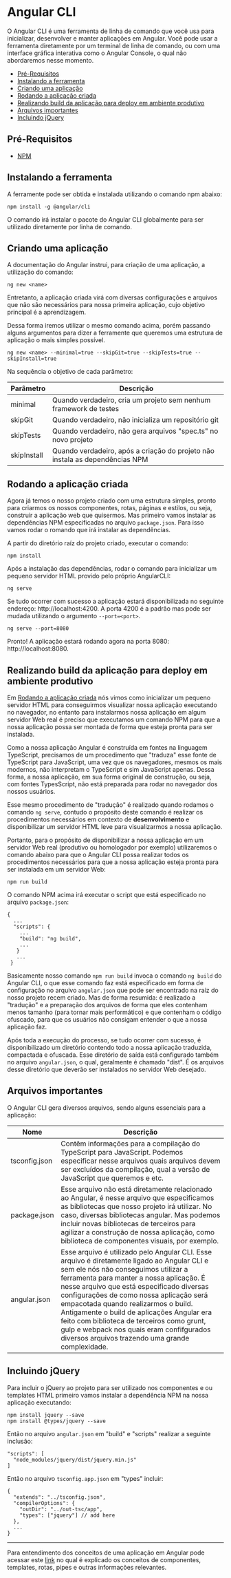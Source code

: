 # Angular CLI

O Angular CLI é uma ferramenta de linha de comando que você usa para inicializar, desenvolver e manter aplicações em Angular. Você pode usar a ferramenta diretamente por um terminal de linha de comando, ou com uma interface gráfica interativa como o Angular Console, o qual não abordaremos nesse momento.

- [Pré-Requisitos](#pré-requisitos)
- [Instalando a ferramenta](#instalando-a-ferramenta)
- [Criando uma aplicação](#criando-uma-aplicação)
- [Rodando a aplicação criada](#rodando-a-aplicação-criada)
- [Realizando build da aplicação para deploy em ambiente produtivo](#realizando-build-da-aplicação-para-deploy-em-ambiente-produtivo)
- [Arquivos importantes](#arquivos-importantes)
- [Incluindo jQuery](#incluindo-jquery)

## Pré-Requisitos

- [NPM](https://nodejs.org/pt-br/download/)

## Instalando a ferramenta

A ferramente pode ser obtida e instalada utilizando o comando npm abaixo:

```
npm install -g @angular/cli
```

O comando irá instalar o pacote do Angular CLI globalmente para ser utilizado diretamente por linha de comando. 

## Criando uma aplicação

A documentação do Angular instrui, para criação de uma aplicação, a utilização do comando:

```
ng new <name>
```

Entretanto, a aplicação criada virá com diversas configurações e arquivos que não são necessários para nossa primeira aplicação, cujo objetivo principal é a aprendizagem.  

Dessa forma iremos utilizar o mesmo comando acima, porém passando alguns argumentos para dizer a ferramente que queremos uma estrutura de aplicação o mais simples possível.

```
ng new <name> --minimal=true --skipGit=true --skipTests=true --skipInstall=true
```

Na sequência o objetivo de cada parâmetro:

|Parâmetro|Descrição|
|---|---|
|minimal|Quando verdadeiro, cria um projeto sem nenhum framework de testes|
|skipGit|Quando verdadeiro, não inicializa um repositório git|
|skipTests|Quando verdadeiro, não gera arquivos "spec.ts" no novo projeto|
|skipInstall|Quando verdadeiro, após a criação do projeto não instala as dependências NPM|

## Rodando a aplicação criada

Agora já temos o nosso projeto criado com uma estrutura simples, pronto para criarmos os nossos componentes, rotas, páginas e estilos, ou seja, construir a aplicação web que quisermos. Mas primeiro vamos instalar as dependências NPM especificadas no arquivo `package.json`. Para isso vamos rodar o romando que irá instalar as dependências.

A partir do diretório raíz do projeto criado, executar o comando:

```
npm install
```

Após a instalação das dependências, rodar o comando para inicializar um pequeno servidor HTML provido pelo próprio AngularCLI:

```
ng serve
```

Se tudo ocorrer com sucesso a aplicação estará disponibilizada no seguinte endereço: http://localhost:4200. A porta 4200 é a padrão mas pode ser mudada utilizando o argumento `--port=<port>`.

```
ng serve --port=8080
```

Pronto! A aplicação estará rodando agora na porta 8080: http://localhost:8080.

## Realizando build da aplicação para deploy em ambiente produtivo

Em [Rodando a aplicação criada](#rodando-a-aplicação-criada) nós vimos como inicializar um pequeno servidor HTML para conseguirmos visualizar nossa aplicação executando no navegador, no entanto para instalarmos nossa aplicação em algum servidor Web real é preciso que executamos um comando NPM para que a nossa aplicação possa ser montada de forma que esteja pronta para ser instalada. 

Como a nossa aplicação Angular é construída em fontes na linguagem TypeScript, precisamos de um procedimento que "traduza" esse fonte de TypeScript para JavaScript, uma vez que os navegadores, mesmos os mais modernos, não interpretam o TypeScript e sim JavaScript apenas. Dessa forma, a nossa aplicação, em sua forma original de construção, ou seja, com fontes TypesScript, não está preparada para rodar no navegador dos nossos usuários. 

Esse mesmo procedimento de "tradução" é realizado quando rodamos o comando `ng serve`, contudo o propósito deste comando é realizar os procedimentos necessários em contexto de **desenvolvimento** e disponibilizar um servidor HTML leve para visualizarmos a nossa aplicação. 

Portanto, para o propósito de disponibilizar a nossa aplicação em um servidor Web real (produtivo ou homologador por exemplo) utilizaremos o comando abaixo para que o Angular CLI possa realizar todos os procedimentos necessários para que a nossa aplicação esteja pronta para ser instalada em um servidor Web:

```
npm run build
```

O comando NPM acima irá executar o script que está especificado no arquivo `package.json`:

```
{
  ...
  "scripts": {
    ...
    "build": "ng build",
    ...
   }
   ...
 }
```

Basicamente nosso comando `npm run build` invoca o comando `ng build` do Angular CLI, o que esse comando faz está especificado em forma de configuração no arquivo `angular.json` que pode ser encontrado na raíz do nosso projeto recem criado. Mas de forma resumida: é realizado a "tradução" e a preparação dos arquivos de forma que eles contenham menos tamanho (para tornar mais performático) e que contenham o código ofuscado, para que os usuários não consigam entender o que a nossa aplicação faz.

Após toda a execução do processo, se tudo ocorrer com sucesso, é disponibilizado um diretório contendo todo a nossa aplicação traduzida, compactada e ofuscada. Esse diretório de saída está configurado também no arquivo `angular.json`, o qual, geralmente é chamado "dist". É os arquivos desse diretório que deverão ser instalados no servidor Web desejado.

## Arquivos importantes

O Angular CLI gera diversos arquivos, sendo alguns essenciais para a aplicação:

|Nome|Descrição|
|---|---|
|tsconfig.json|Contêm informações para a compilação do TypeScript para JavaScript. Podemos especificar nesse arquivos quais arquivos devem ser excluídos da compilação, qual a versão de JavaScript que queremos e etc.|
|package.json|Esse arquivo não está diretamente relacionado ao Angular, é nesse arquivo que especificamos as bibliotecas que nosso projeto irá utilizar. No caso, diversas bibliotecas angular. Mas podemos incluir novas bibliotecas de terceiros para agilizar a construção de nossa aplicação, como biblioteca de componentes visuais, por exemplo.|
|angular.json|Esse arquivo é utilizado pelo Angular CLI. Esse arquivo é diretamente ligado ao Angular CLI e sem ele nós não conseguimos utilizar a ferramenta para manter a nossa aplicação. É nesse arquivo que está especificado diversas configurações de como nossa aplicação será empacotada quando realizarmos o build. Antigamente o build de aplicações Angular era feito com biblioteca de terceiros como grunt, gulp e webpack nos quais eram confifgurados diversos arquivos trazendo uma grande complexidade.

## Incluindo jQuery

Para incluir o jQuery ao projeto para ser utilizado nos componentes e ou templates HTML primeiro vamos instalar a dependência NPM na nossa aplicação executando:

```
npm install jquery --save
npm install @types/jquery --save
```
Então no arquivo `angular.json` em "build" e "scripts" realizar a seguinte inclusão:

```
"scripts": [
  "node_modules/jquery/dist/jquery.min.js"
]
```

Então no arquivo `tsconfig.app.json` em "types" incluir:

```
{
  "extends": "../tsconfig.json",
  "compilerOptions": {
    "outDir": "../out-tsc/app",
    "types": ["jquery"] // add here
  },
  ...
}
```
___

Para entendimento dos conceitos de uma aplicação em Angular pode acessar este [link](../conceitos/README.md) no qual é explicado os conceitos de componentes, templates, rotas, pipes e outras informações relevantes.
